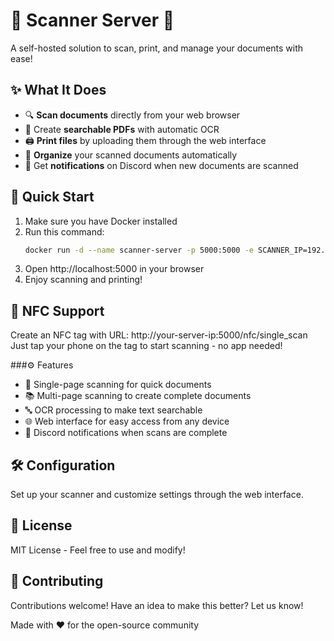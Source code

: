 # 📄 Scanner Server 📄

A self-hosted solution to scan, print, and manage your documents with ease!

## ✨ What It Does

- 🔍 **Scan documents** directly from your web browser
- 🔎 Create **searchable PDFs** with automatic OCR
- 🖨️ **Print files** by uploading them through the web interface
- 📂 **Organize** your scanned documents automatically
- 🔔 Get **notifications** on Discord when new documents are scanned

## 🚀 Quick Start

1. Make sure you have Docker installed
2. Run this command:
   ```bash
   docker run -d --name scanner-server -p 5000:5000 -e SCANNER_IP=192.168.1.100 -v scanner_data:/data/scan yourusername/scanner-server
   ```
3. Open http://localhost:5000 in your browser
4. Enjoy scanning and printing!

## 📱 NFC Support
Create an NFC tag with URL: http://your-server-ip:5000/nfc/single_scan
Just tap your phone on the tag to start scanning - no app needed!

###⚙️ Features

- 📑 Single-page scanning for quick documents
- 📚 Multi-page scanning to create complete documents
- 🔤 OCR processing to make text searchable
- 🌐 Web interface for easy access from any device
- 📨 Discord notifications when scans are complete

## 🛠️ Configuration
Set up your scanner and customize settings through the web interface.

## 📝 License
MIT License - Feel free to use and modify!

## 👥 Contributing
Contributions welcome! Have an idea to make this better? Let us know!

Made with ❤️ for the open-source community
